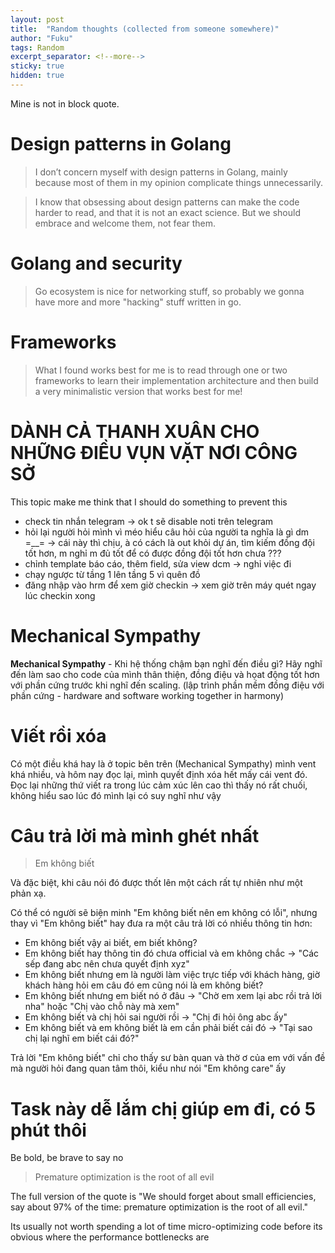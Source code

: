 ```yaml
---
layout: post
title:  "Random thoughts (collected from someone somewhere)"
author: "Fuku"
tags: Random
excerpt_separator: <!--more-->
sticky: true
hidden: true
---
```


Mine is not in block quote.

# Design patterns in Golang

<blockquote class="blockquote">
    <div class="quote-content">I don’t concern myself with design patterns in Golang, mainly because most of them in my opinion complicate things unnecessarily.</div>
</blockquote>

<blockquote class="blockquote">
    <div class="quote-content">I know that obsessing about design patterns can make the code harder to read, and<!--more--> that it is not an exact science. But we should embrace and welcome them, not fear them.</div>
</blockquote>

# Golang and security

<blockquote class="blockquote">
    <div class="quote-content">Go ecosystem is nice for networking stuff, so probably we gonna have more and more "hacking" stuff written in go.</div>
</blockquote>

# Frameworks

<blockquote class="blockquote">
    <div class="quote-content">What I found works best for me is to read through one or two frameworks to learn their implementation architecture and then build a very minimalistic version that works best for me!</div>
</blockquote>


# DÀNH CẢ THANH XUÂN CHO NHỮNG ĐIỀU VỤN VẶT NƠI CÔNG SỞ

This topic make me think that I should do something to prevent this

- check tin nhắn telegram &rarr; ok t sẽ disable noti trên telegram
- hỏi lại người hỏi mình vì méo hiểu câu hỏi của người ta nghĩa là gì dm =__= &rarr; cái này thì chịu, à có cách là out khỏi dự án, tìm kiếm đồng đội tốt hơn, m nghỉ m đủ tốt để có được đồng đội tốt hơn chưa ???
- chỉnh template báo cáo, thêm field, sửa view dcm &rarr; nghỉ việc đi
- chạy ngược từ tầng 1 lên tầng 5 vì quên đồ 
- đăng nhập vào hrm để xem giờ checkin &rarr; xem giờ trên máy quét ngay lúc checkin xong

# Mechanical Sympathy

**Mechanical Sympathy** - Khi hệ thống chậm bạn nghĩ đến điều gì? Hãy nghĩ đến làm sao cho code của mình thân thiện, đồng điệu và họat động tốt hơn với phần cứng trước khi nghĩ đến scaling. (lập trình phần mềm đồng điệu với phần cứng - hardware and software working together in harmony)

# Viết rồi xóa

Có một điều khá hay là ở topic bên trên (Mechanical Sympathy) mình vent khá nhiều, và hôm nay đọc lại, mình quyết định xóa hết mấy cái vent đó. Đọc lại những thứ viết ra trong lúc cảm xúc lên cao thì thấy nó rất chuối, không hiểu sao lúc đó mình lại có suy nghĩ như vậy

# Câu trả lời mà mình ghét nhất

<blockquote class="blockquote">
    <div class="quote-content">Em không biết</div>
</blockquote>

Và đặc biệt, khi câu nói đó được thốt lên một cách rất tự nhiên như một phản xạ.

Có thể có người sẽ biện minh "Em không biết nên em không có lỗi", nhưng thay vì "Em không biết" hay đưa ra một câu trả lời có nhiều thông tin hơn:

- Em không biết vậy ai biết, em biết không?
- Em không biết hay thông tin đó chưa official và em không chắc -> "Các sếp đang abc nên chưa quyết định xyz"
- Em không biết nhưng em là người làm việc trực tiếp với khách hàng, giờ khách hàng hỏi em câu đó em cũng nói là em không biết?
- Em không biết nhưng em biết nó ở đâu -> "Chờ em xem lại abc rồi trả lời nha" hoặc "Chị vào chỗ này mà xem"
- Em không biết và chị hỏi sai người rồi -> "Chị đi hỏi ông abc ấy"
- Em không biết và em không biết là em cần phải biết cái đó -> "Tại sao chị lại nghĩ em biết cái đó?"

Trả lời "Em không biết" chỉ cho thấy sư bàn quan và thờ ơ của em với vấn đề mà người hỏi đang quan tâm thôi, kiểu như nói "Em không care" ấy

# Task này dễ lắm chị giúp em đi, có 5 phút thôi

Be bold, be brave to say no


<blockquote class="blockquote">
    <div class="quote-content">Premature optimization is the root of all evil</div>
</blockquote>

The full version of the quote is "We should forget about small efficiencies, say about 97% of the time: premature optimization is the root of all evil."  

Its usually not worth spending a lot of time micro-optimizing code before its obvious where the
performance bottlenecks are
